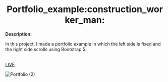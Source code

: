 <h1 align="center"> Portfolio_example:construction_worker_man:</h1>

<b>Description:</b><p>In this project, I made a portfolio example in which the left side is fixed and the right side scrolls using Bootstrap 5.</p><br>
  <a href="https://vladyslavos.github.io/Portfolio_example/">LIVE</a>


![Portfolio (2)](https://user-images.githubusercontent.com/67589338/102227266-0877aa80-3ef2-11eb-8891-f345702405d9.png)
